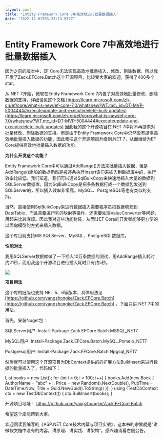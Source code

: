 ```yaml
---
layout: post
title: "Entity Framework Core 7中高效地进行批量数据插入"
date: "2022-12-01T08:23:13.537Z"
---
```

Entity Framework Core 7中高效地进行批量数据插入
===================================

因为之前的版本中，EF Core无法实现高效地批量插入、修改、删除数据，所以我开发了Zack.EFCore.Batch这个开源项目，比较受大家的欢迎，获得了400多个star。

从.NET 7开始，微软在Entity Framework Core 7内置了对高效地批量修改、删除数据的支持，详细请见这个文档 [https://learn.microsoft.com/zh-cn/ef/core/what-is-new/ef-core-7.0/whatsnew?WT.mc\_id=DT-MVP-5004444#executeupdate-and-executedelete-bulk-updates](https://learn.microsoft.com/zh-cn/ef/core/what-is-new/ef-core-7.0/whatsnew?WT.mc_id=DT-MVP-5004444#executeupdate-and-executedelete-bulk-updates) 因此我的这个开源项目在.NET 7中将不再提供对批量修改、删除数据的支持。但是由于Entity Framework Core中仍然没有提供高效地批量插入数据的功能，因此我把这个开源项目升级到.NET 7，从而继续为EF Core提供高效地批量插入数据的功能。

**为什么开发这个功能？**

Entity Framework Core中可以通过AddRange()方法来批量插入数据，但是AddRange()添加的数据仍然是被逐条执行Insert语句来插入到数据库中的，执行效率比较低。我们知道，我们可以通过SqlBulkCopy来快速地插入大量的数据到SQLServer数据库，因为SqlBulkCopy是把多条数据打成一个数据包发送到SQLServer的，所以插入效率非常高。MySQL、PostgreSQL等也有类似的支持。

当然，直接使用SqlBulkCopy来进行数据插入需要程序员把数据填充到DataTable，而且需要进行列的映射等操作，还需要处理ValueConverter等问题，用起来比较麻烦。因此我对这些功能封装，从而让EF Core的开发者能够更方便的以面向模型的方式来插入数据。

这个库目前支持MS SQLServer、MySQL、PostgreSQL数据库。

**性能对比**

我用SQLServer数据库做了一下插入10万条数据的测试，用AddRange插入耗时约21秒，而用我这个开源项目进行插入耗时只有约5秒。

![](https://img2023.cnblogs.com/blog/130406/202212/130406-20221201104224289-1988756012.png)

**项目用法**

这个库的旧版也支持.NET 5、6等版本，具体用法见[https://github.com/yangzhongke/Zack.EFCore.Batch](https://github.com/yangzhongke/Zack.EFCore.Batch) ，下面只讲.NET 7中的用法。

首先，安装Nuget包：

SQLServer用户: Install-Package Zack.EFCore.Batch.MSSQL\_NET7

MySQL用户: Install-Package Zack.EFCore.Batch.MySQL.Pomelo\_NET7

Postgresql用户: Install-Package Zack.EFCore.Batch.Npgsql\_NET7

然后就可以使用这个开源项目为DbContext提供的的扩展方法BulkInsert来进行数据的批量插入了，代码如下：

List<Book> books = new List<Book>();
for (int i = 0; i < 100; i++)
{
    books.Add(new Book { AuthorName = "abc" + i, Price = new Random().NextDouble(), PubTime = DateTime.Now, Title = Guid.NewGuid().ToString() });
}
using (TestDbContext ctx = new TestDbContext())
{
    ctx.BulkInsert(books);
}

开源项目地址： https://github.com/yangzhongke/Zack.EFCore.Batch

希望这个库能帮到大家。

欢迎阅读我编写的《ASP.NET Core技术内幕与项目实战》，这本书的宗旨就是“讲微软文档中没有的内容，讲原理、讲实践、讲架构”。感兴趣请看右侧公告。